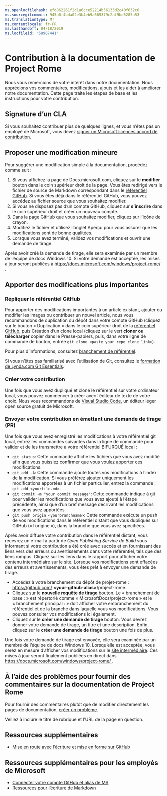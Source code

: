 ```yaml
---
ms.openlocfilehash: efd862261f2d1a6cce52214b56135d2c40f632c6
ms.sourcegitcommit: 945a0f4bda02e3b4eb9a665379c2af9bd5285a53
ms.translationtype: MT
ms.contentlocale: fr-FR
ms.lasthandoff: 04/18/2019
ms.locfileid: "58907441"
---
```

# <a name="contributing-to-the-project-rome-documentation"></a>Contribution à la documentation de Project Rome

Nous vous remercions de votre intérêt dans notre documentation. Nous apprécions vos commentaires, modifications, ajouts et les aider à améliorer notre documentation. Cette page traite les étapes de base et les instructions pour votre contribution.

## <a name="sign-a-cla"></a>Signature d’un CLA

Si vous souhaitez contribuer plus de quelques lignes, et vous n’êtes pas un employé de Microsoft, vous devez [signer un Microsoft licences accord de contribution](https://cla.microsoft.com/). 

## <a name="propose-a-minor-change"></a>Proposer une modification mineure

Pour suggérer une modification simple à la documentation, procédez comme suit :

1. Si vous affichez la page de Docs.microsoft.com, cliquez sur le **modifier** bouton dans le coin supérieur droit de la page.  Vous êtes redirigé vers le fichier de source de Markdown correspondant dans le [référentiel GitHub](https://github.com/MicrosoftDocs/project-rome). Si vous êtes déjà dans le référentiel GitHub, vous pouvez accédez au fichier source que vous souhaitez modifier.
2. Si vous ne disposez pas d’un compte GitHub, cliquez sur **s’inscrire** dans le coin supérieur droit et créer un nouveau compte.
3. Dans la page GitHub que vous souhaitez modifier, cliquez sur l’icône de crayon. 
4. Modifiez le fichier et utilisez l’onglet Aperçu pour vous assurer que les modifications sont de bonne qualitées.
5. Lorsque vous avez terminé, validez vos modifications et ouvrir une demande de tirage.

Après avoir créé la demande de tirage, elle sera examinée par un membre de l’équipe de docs Windows 10. Si votre demande est acceptée, les mises à jour seront publiées à [ https://docs.microsoft.com/windows/project-rome/ ](https://docs.microsoft.com/windows/project-rome/).

## <a name="make-more-substantial-changes"></a>Apporter des modifications plus importantes

### <a name="fork-the-github-repo"></a>Répliquer le référentiel GitHub

Pour apporter des modifications importantes à un article existant, ajouter ou modifier les images ou contribuer un nouvel article, nous vous recommandons de duplication du dépôt dans votre compte GitHub (cliquez sur le bouton « Duplication » dans le coin supérieur droit de la [référentiel GitHub](https://github.com/MicrosoftDocs/project-rome), puis Création d’un clone local (cliquez sur le vert **cloner ou télécharger** copier dans le Presse-papiers, puis, dans votre ligne de commande de bouton, entrée `git clone <paste your repo clone link>`).

Pour plus d’informations, consultez [branchement de référentiel](https://help.github.com/articles/fork-a-repo/).

Si vous n’êtes pas familiarisé avec l’utilisation de Git, consultez le [formation de Lynda.com Git Essentials](https://www.lynda.com/Git-tutorials/Git-Essential-Training/100222-2.html).

### <a name="author-your-contribution"></a>Créer votre contribution

Une fois que vous avez dupliqué et cloné le référentiel sur votre ordinateur local, vous pouvez commencer à créer avec l’éditeur de texte de votre choix. Nous vous recommandons de [Visual Studio Code](https://code.visualstudio.com/), un éditeur léger open source gratuit de Microsoft.

### <a name="submit-your-contribution-by-issuing-a-pull-request-pr"></a>Envoyer votre contribution en émettant une demande de tirage (PR)

Une fois que vous avez enregistré les modifications à votre référentiel git local, entrez les commandes suivantes dans la ligne de commande pour valider et de les transmettre à votre référentiel BIFURQUÉ local :
- `git status`: Cette commande affiche les fichiers que vous avez modifié afin que vous puissiez confirmer que vous voulez apporter ces modifications. 
- `git add -A`: Cette commande ajoute toutes vos modifications à l’index de la modification. Si vous préférez ajouter uniquement les modifications apportées à un fichier particulier, entrez la commande : `git add <yourfile.md>`.
- `git commit -m "your commit message"`: Cette commande indique à git pour valider les modifications que vous avez ajouté à l’étape précédente, ainsi que d’un bref message décrivant les modifications que vous avez apportées.
- `git push origin <yourbranchname>`: Cette commande exécute un push de vos modifications dans le référentiel distant que vous dupliqués sur GitHub (« l’origine »), dans la branche que vous avez spécifiées.

Après avoir diffusé votre contribution dans le référentiel distant, vous recevrez un e-mail à partir de *Open Publishing Service de Build* vous informant si votre contribution a été créé avec succès et en fournissant des liens vers des erreurs ou avertissements dans votre référentiel, tels que des liens rompus. Cliquez sur les liens dans le rapport pour afficher votre contenu intermédiaire sur le site. Lorsque vos modifications sont effacées des erreurs et avertissements, vous êtes prêt à envoyer une demande de tirage.
- Accédez à votre branchement du dépôt de projet-rome : https://github.com/  **\<your-github-alias\>**/project-rome.
- Cliquez sur le **nouvelle requête de tirage** bouton. Le « branchement de base : » est répertorié comme « MicrosoftDocs/project-rome » et le « branchement principal : » doit afficher votre embranchement du référentiel et de la branche dans laquelle vous vos modifications. Vous pouvez consulter vos modifications ici également. 
- Cliquez sur le **créer une demande de tirage** bouton. Vous devrez donner votre demande de tirage, un titre et une description. Enfin, cliquez sur le **créer une demande de tirage** bouton une fois de plus.

Une fois votre demande de tirage est envoyée, elle sera examinée par un membre de l’équipe de docs Windows 10. Lorsqu’elle est acceptée, vous serez en mesure d’afficher vos modifications sur le [site intermédiaire](https://review.docs.microsoft.com/windows/project-rome/). Ces mises à jour seront finalement publiées en direct dans [ https://docs.microsoft.com/windows/project-rome/ ](https://docs.microsoft.com/windows/project-rome/).

## <a name="using-issues-to-provide-feedback-on-project-rome-documentation"></a>À l’aide des problèmes pour fournir des commentaires sur la documentation de Project Rome

Pour fournir des commentaires plutôt que de modifier directement les pages de documentation, [créer un problème](https://github.com/MicrosoftDocs/project-rome/issues).

Veillez à inclure le titre de rubrique et l’URL de la page en question.

## <a name="additional-resources"></a>Ressources supplémentaires
- [Mise en route avec l’écriture et mise en forme sur GitHub](https://help.github.com/articles/getting-started-with-writing-and-formatting-on-github/)

## <a name="additional-resources-for-microsoft-employees"></a>Ressources supplémentaires pour les employés de Microsoft
- [Connecter votre compte GitHub et alias de MS](https://review.docs.microsoft.com/windows-authoring-guide/github-account#2-connect-your-github-account-and-ms-alias-on-the-microsoft-open-source-portal)
- [Ressources pour l’écriture de Markdown](https://review.docs.microsoft.com/windows-authoring-guide/writing-guidance/writing-markdown)